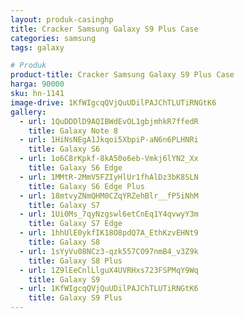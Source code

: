 ```yaml
---
layout: produk-casinghp
title: Cracker Samsung Galaxy S9 Plus Case
categories: samsung
tags: galaxy

# Produk
product-title: Cracker Samsung Galaxy S9 Plus Case
harga: 90000
sku: hn-1141
image-drive: 1KfWIgcqQVjQuUDilPAJChTLUTiRNGtK6
gallery:
  - url: 1QuDDDlD9AQIBWdEvOL1gbjmhkR7ffedR
    title: Galaxy Note 8
  - url: 1HiNsNEgA1Jkqoi5XbpiP-aN6n6PLHNRi
    title: Galaxy S6
  - url: 1o6C8rKpkf-8kA50o6eb-Vmkj6lYN2_Xx
    title: Galaxy S6 Edge
  - url: 1MMtR-2MmV5FZIyHlUr1fhAlDz3bK8SLN
    title: Galaxy S6 Edge Plus
  - url: 18mtvyZNmQHM0CZqYRZehBlr__fP5iNhM
    title: Galaxy S7
  - url: 1Ui0Ms_7qyNzgswl6etCnEq1Y4qvwyY3m
    title: Galaxy S7 Edge
  - url: 1hhUlE0ykfIK18O8pdQ7A_EthKzvEHNt9
    title: Galaxy S8
  - url: 1sYyVu08NCz3-qzk557CO97nmB4_v3Z9k
    title: Galaxy S8 Plus
  - url: 1Z9lEeCnlLlguX4UVRHxs723FSPMqY9Wq
    title: Galaxy S9
  - url: 1KfWIgcqQVjQuUDilPAJChTLUTiRNGtK6
    title: Galaxy S9 Plus
---
```

